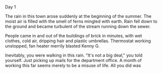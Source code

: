 Day 1

The rain in this town arose suddenly at the beginning of the summer. The moist air is filled with the smell of ferns mingled with earth. Rain fell down to the ground and became turbulent of the stream running down the sewer.

People came in and out of the buildings of brick in minutes, with wet clothes, cold air, dripping hair and plastic umbrellas. Thermostat working unstopped, fan heater merrily blasted Kenny G. 

Inevitably, you were walking in this rain. "It's not a big deal," you told yourself. Just picking up mails for the department office. A month of working this far seems merely to be a misuse of life. All you did was  


